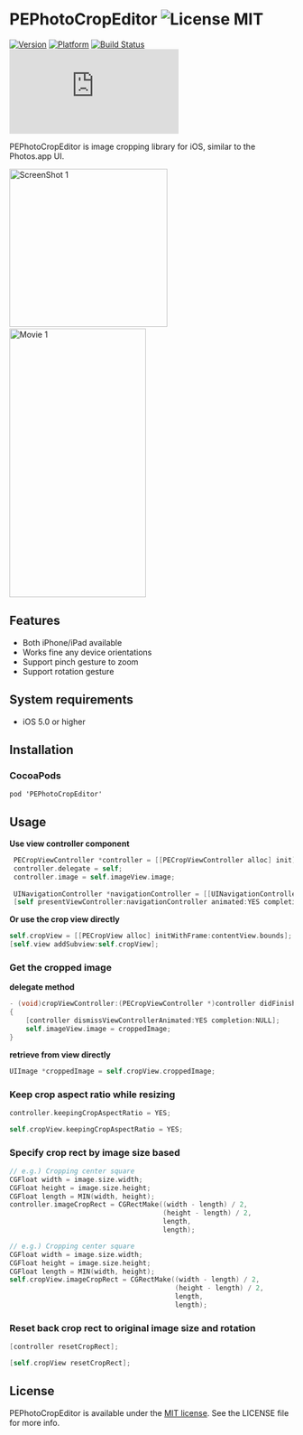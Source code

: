 PEPhotoCropEditor ![License MIT](https://go-shields.herokuapp.com/license-MIT-yellow.png) 
=================

[![Version](https://cocoapod-badges.herokuapp.com/v/PEPhotoCropEditor/badge.png)](https://cocoapod-badges.herokuapp.com/v/PEPhotoCropEditor/badge.png)
[![Platform](https://cocoapod-badges.herokuapp.com/p/PEPhotoCropEditor/badge.png)](https://cocoapod-badges.herokuapp.com/p/PEPhotoCropEditor/badge.png)
[![Build Status](https://travis-ci.org/kishikawakatsumi/PEPhotoCropEditor.png?branch=master)](https://travis-ci.org/kishikawakatsumi/PEPhotoCropEditor)
[![Analytics](https://ga-beacon.appspot.com/UA-4291014-9/PEPhotoCropEditor/README.md)](https://github.com/igrigorik/ga-beacon)


PEPhotoCropEditor is image cropping library for iOS, similar to the Photos.app UI.

<img src="https://raw.github.com/kishikawakatsumi/PEPhotoCropEditor/master/Screenshots/ss01.png" alt="ScreenShot 1" width="280px" style="width: 280px;" />&nbsp;<a href="https://vimeo.com/66661806"><img src="https://raw2.github.com/kishikawakatsumi/PEPhotoCropEditor/master/Screenshots/movie03.gif" style="width: 242px; height: 476px;" alt="Movie 1" /></a>


## Features
- Both iPhone/iPad available
- Works fine any device orientations
- Support pinch gesture to zoom
- Support rotation gesture

## System requirements
- iOS 5.0 or higher

## Installation
### CocoaPods
`pod 'PEPhotoCropEditor'`

## Usage

**Use view controller component**
```objective-c
 PECropViewController *controller = [[PECropViewController alloc] init];
 controller.delegate = self;
 controller.image = self.imageView.image;
 
 UINavigationController *navigationController = [[UINavigationController alloc] initWithRootViewController:controller];
 [self presentViewController:navigationController animated:YES completion:NULL];
```

**Or use the crop view directly**
```objective-c
self.cropView = [[PECropView alloc] initWithFrame:contentView.bounds];
[self.view addSubview:self.cropView];
```

### Get the cropped image

**delegate method**
```objective-c
- (void)cropViewController:(PECropViewController *)controller didFinishCroppingImage:(UIImage *)croppedImage
{
    [controller dismissViewControllerAnimated:YES completion:NULL];
    self.imageView.image = croppedImage;
}
```

**retrieve from view directly**
```objective-c
UIImage *croppedImage = self.cropView.croppedImage;
```

### Keep crop aspect ratio while resizing
```objective-c
controller.keepingCropAspectRatio = YES;
```

```objective-c
self.cropView.keepingCropAspectRatio = YES;
```

### Specify crop rect by image size based 
```objective-c
// e.g.) Cropping center square
CGFloat width = image.size.width;
CGFloat height = image.size.height;
CGFloat length = MIN(width, height);
controller.imageCropRect = CGRectMake((width - length) / 2,
                                      (height - length) / 2,
                                      length,
                                      length);
```

```objective-c
// e.g.) Cropping center square
CGFloat width = image.size.width;
CGFloat height = image.size.height;
CGFloat length = MIN(width, height);
self.cropView.imageCropRect = CGRectMake((width - length) / 2,
                                         (height - length) / 2,
                                         length,
                                         length);
```

### Reset back crop rect to original image size and rotation 
```objective-c
[controller resetCropRect];
```

```objective-c
[self.cropView resetCropRect];
```


## License

[Apache]: http://www.apache.org/licenses/LICENSE-2.0
[MIT]: http://www.opensource.org/licenses/mit-license.php
[GPL]: http://www.gnu.org/licenses/gpl.html
[BSD]: http://opensource.org/licenses/bsd-license.php

PEPhotoCropEditor is available under the [MIT license][MIT]. See the LICENSE file for more info.
